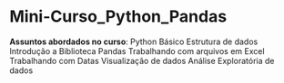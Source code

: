 # Mini-Curso_Python_Pandas

 **Assuntos abordados no curso**:
  Python Básico
  Estrutura de dados
  Introdução a Biblioteca Pandas
  Trabalhando com arquivos em Excel
  Trabalhando com Datas
  Visualização de dados
  Análise Exploratória de dados
